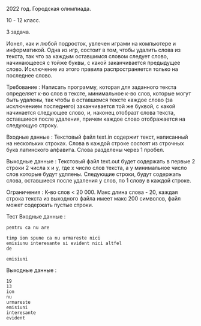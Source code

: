 2022 год. Городская олимпиада.

10 - 12 класс.

3 задача.

   Ионел, как и любой подросток, увлечен играми на компьютере и информатикой. Одна из игр, состоит в том, чтобы удалить слова из текста, так что за каждым оставшимся словом следует 
слово, начинающееся с тойже буквы, с какой заканчивается предыдущее слово. Исключение из этого правила распространяется только на последнее слово.

Требование : Написать программу, которая для заданного текста определяет к-во слов в тексте, минимальное к-во слов, которые могут быть удалены, так чтобы в оставшемся тексте каждое
слово (за исключением последнего) заканчивается той же буквой, с какой начинается следующее слово, и, наконец отобразт слова текста, оставшиеся после удаления, причем каждое слово 
отображается на следующую строку.

Входные данные : 
Текстовый файл text.in содержит текст, написанный на нескольких строках. Слова в каждой строке состоят из строчных букв латинского алфавита. Слова разделены через 1 пробел. 

Выходные данные : 
Текстовый файл text.out будет содержать в первые 2 строки 2 числа x и у, где х число слов текста, а у минимальное число слов которые будут удплены. Следующие строки, будут содержать
слова, оставшиеся после удаления у слов, по 1 слову в каждой строке.

Ограничения : 
К-во слов < 20 000. Макс длина слова - 20, каждая строка текста из выходного файла имеет макс 200 символов, файл может содержать пустые строки.

Тест 
Входные данные :

    pentru ca nu are
    
    timp ion spune ca nu urmareste nici 
    emisiunu interesante si evident nici altfel
    de
    
    emisiuni
    
Выходные данные : 

    19
    13
    ion
    nu
    urmareste
    emisiuni
    interesante
    evident

        
